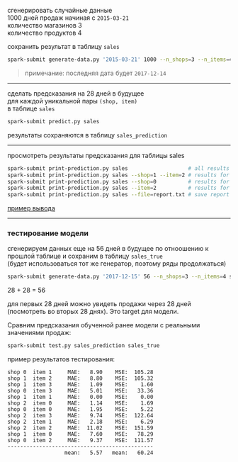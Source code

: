 сгенерировать случайные данные  
1000 дней продаж начиная с `2015-03-21`  
количество магазинов 3  
количество продуктов 4  

сохранить результат в таблицу `sales`

```sh
spark-submit generate-data.py '2015-03-21' 1000 --n_shops=3 --n_items=4 sales
```

> примечание: последняя дата будет `2017-12-14`  

---

сделать предсказания на 28 дней в будущее  
для каждой уникальной пары `(shop, item)`  
в таблице `sales`

```sh
spark-submit predict.py sales
```

результаты сохраняются в таблицу `sales_prediction`


---

просмотреть результаты предсказания для таблицы sales 

```sh
spark-submit print-prediction.py sales                   # all results
spark-submit print-prediction.py sales --shop=1 --item=2 # results for shop 1 and item 2
spark-submit print-prediction.py sales --shop=0          # results for shop 0
spark-submit print-prediction.py sales --item=2          # results for item 2
spark-submit print-prediction.py sales --file=report.txt # save report to file
```
[пример вывода](report.txt)

---

### тестирование модели

сгенерируем данных еще на 56 дней в будущее по отноошению к прошлой таблице и сохраним в таблицу `sales_true`  
(будет использоваться тот же генератор, поэтому ряды продолжаться)  

```sh
spark-submit generate-data.py '2017-12-15' 56 --n_shops=3 --n_items=4 sales_true
```

28 + 28 = 56  

для первых 28 дней можно увидеть продажи через 28 дней (посмотреть во вторых 28 днях). Это target для модели.  

Сравним предсказания обученной ранее модели c реальными значениями продаж:  

```sh
spark-submit test.py sales_prediction sales_true
```

пример результатов тестирования:

```
shop 0  item 1     MAE:   8.90    MSE:  105.28
shop 1  item 2     MAE:   8.80    MSE:  105.32
shop 1  item 3     MAE:   1.09    MSE:    1.60
shop 0  item 3     MAE:   5.01    MSE:   33.36
shop 1  item 1     MAE:   0.00    MSE:    0.00
shop 2  item 0     MAE:   1.14    MSE:    1.69
shop 0  item 0     MAE:   1.95    MSE:    5.22
shop 2  item 3     MAE:   9.74    MSE:  122.64
shop 2  item 1     MAE:   2.18    MSE:    6.29
shop 2  item 2     MAE:  11.02    MSE:  151.59
shop 1  item 0     MAE:   7.60    MSE:   78.29
shop 0  item 2     MAE:   9.37    MSE:  111.57
----------------------------------------------
                  mean:   5.57   mean:   60.24
```
